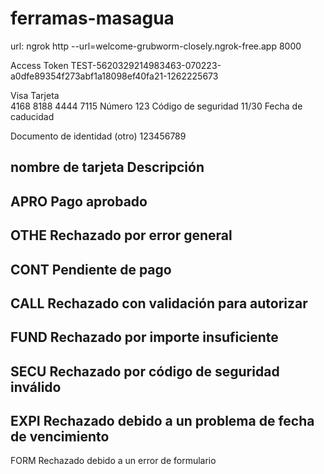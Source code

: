 # ferramas-masagua  
 url:  ngrok http --url=welcome-grubworm-closely.ngrok-free.app 8000

Access Token
TEST-5620329214983463-070223-a0dfe89354f273abf1a18098ef40fa21-1262225673

Visa  Tarjeta			
4168 8188 4444 7115  Número
123     Código de seguridad
11/30  Fecha de caducidad 


Documento de identidad
(otro) 123456789 


nombre de tarjeta	Descripción	
-
APRO  Pago aprobado
-
OTHE Rechazado por error general
-
CONT Pendiente de pago
-
CALL Rechazado con validación para autorizar
-
FUND Rechazado por importe insuficiente
-
SECU Rechazado por código de seguridad inválido
-
EXPI Rechazado debido a un problema de fecha de vencimiento
-
FORM Rechazado debido a un error de formulario
